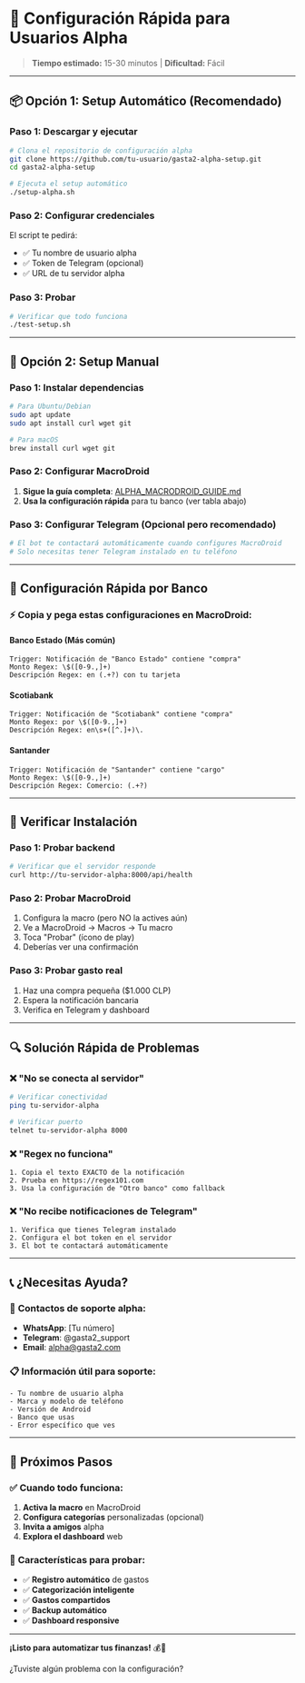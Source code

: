# 🚀 **Configuración Rápida para Usuarios Alpha**

> **Tiempo estimado:** 15-30 minutos | **Dificultad:** Fácil

---

## 📦 **Opción 1: Setup Automático (Recomendado)**

### Paso 1: Descargar y ejecutar
```bash
# Clona el repositorio de configuración alpha
git clone https://github.com/tu-usuario/gasta2-alpha-setup.git
cd gasta2-alpha-setup

# Ejecuta el setup automático
./setup-alpha.sh
```

### Paso 2: Configurar credenciales
El script te pedirá:
- ✅ Tu nombre de usuario alpha
- ✅ Token de Telegram (opcional)
- ✅ URL de tu servidor alpha

### Paso 3: Probar
```bash
# Verificar que todo funciona
./test-setup.sh
```

---

## 🔧 **Opción 2: Setup Manual**

### Paso 1: Instalar dependencias
```bash
# Para Ubuntu/Debian
sudo apt update
sudo apt install curl wget git

# Para macOS
brew install curl wget git
```

### Paso 2: Configurar MacroDroid
1. **Sigue la guía completa**: [ALPHA_MACRODROID_GUIDE.md](ALPHA_MACRODROID_GUIDE.md)
2. **Usa la configuración rápida** para tu banco (ver tabla abajo)

### Paso 3: Configurar Telegram (Opcional pero recomendado)
```bash
# El bot te contactará automáticamente cuando configures MacroDroid
# Solo necesitas tener Telegram instalado en tu teléfono
```

---

## 🏦 **Configuración Rápida por Banco**

### ⚡ **Copia y pega estas configuraciones en MacroDroid:**

#### **Banco Estado** (Más común)
```
Trigger: Notificación de "Banco Estado" contiene "compra"
Monto Regex: \$([0-9.,]+)
Descripción Regex: en (.+?) con tu tarjeta
```

#### **Scotiabank**
```
Trigger: Notificación de "Scotiabank" contiene "compra"
Monto Regex: por \$([0-9.,]+)
Descripción Regex: en\s+([^.]+)\.
```

#### **Santander**
```
Trigger: Notificación de "Santander" contiene "cargo"
Monto Regex: \$([0-9.,]+)
Descripción Regex: Comercio: (.+?)
```

---

## 🧪 **Verificar Instalación**

### Paso 1: Probar backend
```bash
# Verificar que el servidor responde
curl http://tu-servidor-alpha:8000/api/health
```

### Paso 2: Probar MacroDroid
1. Configura la macro (pero NO la actives aún)
2. Ve a MacroDroid → Macros → Tu macro
3. Toca "Probar" (ícono de play)
4. Deberías ver una confirmación

### Paso 3: Probar gasto real
1. Haz una compra pequeña ($1.000 CLP)
2. Espera la notificación bancaria
3. Verifica en Telegram y dashboard

---

## 🔍 **Solución Rápida de Problemas**

### ❌ **"No se conecta al servidor"**
```bash
# Verificar conectividad
ping tu-servidor-alpha

# Verificar puerto
telnet tu-servidor-alpha 8000
```

### ❌ **"Regex no funciona"**
```
1. Copia el texto EXACTO de la notificación
2. Prueba en https://regex101.com
3. Usa la configuración de "Otro banco" como fallback
```

### ❌ **"No recibe notificaciones de Telegram"**
```
1. Verifica que tienes Telegram instalado
2. Configura el bot token en el servidor
3. El bot te contactará automáticamente
```

---

## 📞 **¿Necesitas Ayuda?**

### 🚨 **Contactos de soporte alpha:**
- **WhatsApp**: [Tu número]
- **Telegram**: @gasta2_support
- **Email**: alpha@gasta2.com

### 📋 **Información útil para soporte:**
```
- Tu nombre de usuario alpha
- Marca y modelo de teléfono
- Versión de Android
- Banco que usas
- Error específico que ves
```

---

## 🎯 **Próximos Pasos**

### ✅ **Cuando todo funciona:**
1. **Activa la macro** en MacroDroid
2. **Configura categorías** personalizadas (opcional)
3. **Invita a amigos** alpha
4. **Explora el dashboard** web

### 🚀 **Características para probar:**
- ✅ **Registro automático** de gastos
- ✅ **Categorización inteligente**
- ✅ **Gastos compartidos**
- ✅ **Backup automático**
- ✅ **Dashboard responsive**

---

**¡Listo para automatizar tus finanzas!** 💰🤖

¿Tuviste algún problema con la configuración?